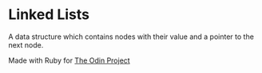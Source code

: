# Linked Lists

A data structure which contains nodes with their value and a pointer to the next node.

Made with Ruby for [The Odin Project](https://www.theodinproject.com/lessons/ruby-linked-lists)

